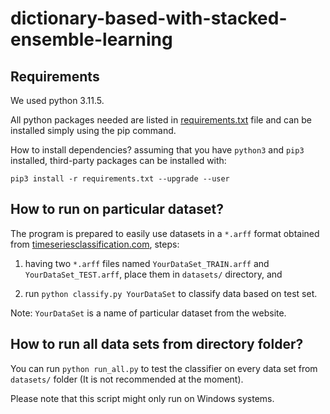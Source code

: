 # dictionary-based-with-stacked-ensemble-learning
 
## Requirements
We used python 3.11.5. 

All python packages needed are listed in [requirements.txt](requirements.txt) file  and can be installed simply using the pip command. 

How to install dependencies? assuming that you have `python3` and `pip3` installed, third-party packages can be installed with:

```
pip3 install -r requirements.txt --upgrade --user
```

## How to run on particular dataset?

The program is prepared to easily use datasets in a `*.arff` format obtained from [timeseriesclassification.com](http://timeseriesclassification.com), steps: 

1) having two `*.arff` files named `YourDataSet_TRAIN.arff` and `YourDataSet_TEST.arff`, place them in `datasets/` directory, and 

2) run `python classify.py YourDataSet` to classify data based on test set.

Note: `YourDataSet` is a name of particular dataset from the website.

## How to run all data sets from directory folder?

You can run `python run_all.py` to test the classifier on every data set from `datasets/` folder (It is not recommended at the moment).

Please note that this script might only run on Windows systems.